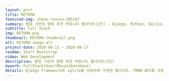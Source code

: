 ```yaml
---
layout: post
title: RETURN
featured-img: shane-rounce-205187
summary: 평점 기반의 영화 추천 커뮤니티 웹사이트(2인) - Django, Python, Sqlite, Git
subtitle: Full Stack
img: RETURN.png
thumbnail: RETURN-thumbnail.png
alt: RETURN-image-alt
project-date: 2020-06-11 ~ 2020-06-17
readme: Start Bootstrap
video: Web Development
description: 평점 기반의 영화 추천 커뮤니티 웹사이트(2인)
mywork: FullStack(User|Movie|Database)
details: Django Framework와 sqlite를 사용하여 구현한 웹사이트. TMDB API를 사용하여 Database를 구축. 사용자의 영화 선호도(좋아요/싫어요)를 기반으로 장르에 점수를 매겨 사용자 맞춤형 영화를 추천하는 것이 목적. 
---
```

